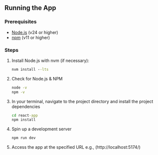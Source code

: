 ## Running the App

### Prerequisites
- [Node.js](https://nodejs.org/) (v24 or higher)
- [npm](https://www.npmjs.com/) (v11 or higher)

### Steps
1. Install Node.js with nvm (if necessary):
   ```cmd
   nvm install --lts
   ```
2. Check for Node.js & NPM
   ```cmd
   node -v
   npm -v
   ```
3. In your terminal, navigate to the project directory and install the project dependencies
   ```cmd
   cd react-app
   npm install
   ```
4. Spin up a development server 
   ```cmd
   npm run dev
   ```
5. Access the app at the specified URL e.g., (http://localhost:5174/)
   
